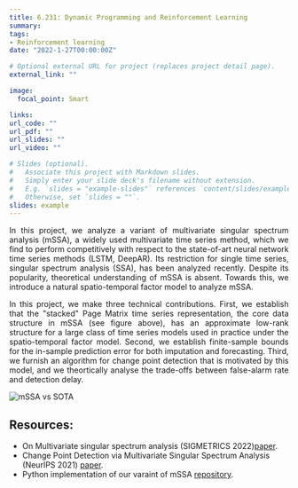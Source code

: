 ```yaml
---
title: 6.231: Dynamic Programming and Reinforcement Learning  
summary: 
tags:
- Reinforcement learning
date: "2022-1-27T00:00:00Z"

# Optional external URL for project (replaces project detail page).
external_link: ""

image:
  focal_point: Smart

links:
url_code: ""
url_pdf: ""
url_slides: ""
url_video: ""

# Slides (optional).
#   Associate this project with Markdown slides.
#   Simply enter your slide deck's filename without extension.
#   E.g. `slides = "example-slides"` references `content/slides/example-slides.md`.
#   Otherwise, set `slides = ""`.
slides: example
---
```


<p>
<div style="text-align: justify"> In this project, we analyze a variant of multivariate singular spectrum analysis (mSSA), a widely used multivariate time series method, which we find to perform competitively with respect to the state-of-art neural network time series methods (LSTM, DeepAR). Its restriction for single time series, singular spectrum analysis (SSA), has been analyzed recently. Despite its popularity, theoretical understanding of mSSA is absent. Towards this, we introduce a natural spatio-temporal factor model to analyze mSSA. 
</div>
</p>

<p>
<div style="text-align: justify">
In this project, we make three technical contributions. First, we establish that the "stacked" Page Matrix time series representation, the core data structure in mSSA (see figure above), has an approximate low-rank structure for a large class of time series models used in practice under the spatio-temporal factor model. Second, we  establish finite-sample bounds for the  in-sample prediction error for both imputation and forecasting. Third, we furnish an algorithm for change point detection that is motivated by this model, and we theortically analyse the trade-offs between false-alarm rate and detection delay.
 </div>
</p>

![mSSA vs SOTA](elec_f_sigma.png)

## Resources:
- On Multivariate singular spectrum analysis (SIGMETRICS 2022)[paper](/publication/mssa).
- Change Point Detection via Multivariate Singular Spectrum Analysis (NeurIPS 2021) [paper](/publication/cpd).
- Python implementation of our varaint of mSSA [repository](https://github.com/AbdullahO/mSSA).
